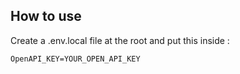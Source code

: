 ## How to use
Create a .env.local file at the root and  put this inside : 
```
OpenAPI_KEY=YOUR_OPEN_API_KEY
```